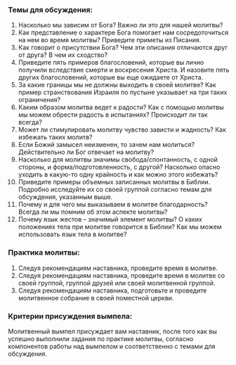 
### Темы для обсуждения:

1. Насколько мы зависим от Бога? Важно ли это для нашей молитвы?2. Как представление о характере Бога помогает нам сосредоточиться на нем во время молитвы? Приведите приметы из Писания.3. Как говорит о присутствии Бога? Чем эти описания отличаются друг от друга? В чем их сходство?4. Приведите пять примеров благословений, которые вы лично получили вследствие смерти и воскресения Христа. И назовите пять других благословений, которые вы еще ожидаете от Христа.5. За какие границы мы не должны выходить в своей молитве? Как пример странствования Израиля по пустыне указывает на три таких ограничения?6. Каким образом молитва ведет к радости? Как с помощью молитвы мы можем обрести радость в испытаниях? Происходит ли так всегда?7. Может ли стимулировать молитву чувство зависти и жадность? Как избежать таких молитв?
8. Если Божий замысел неизменен, то зачем нам молиться? Действительно ли Бог отвечает на молитву?9. Насколько для молитвы значимы свобода/спонтанность, с одной стороны, и форма/подготовленность, с другой? Насколько опасно уходить в какую-то одну крайность и как можно этого избежать?10. Приведите примеры объемных записанных молитвы в Библии. Подробно исследуйте их со своей группой согласно темам для обсуждения, указанным выше.11. Почему и для чего мы выказываем в молитве благодарность? Всегда ли мы помним об этом аспекте молитвы?12. Почему язык жестов – значимый элемент молитвы? О каких положениях тела при молитве говорится в Библии? Как мы можем использовать язык тела в молитве?

### Практика молитвы:

1. Следуя рекомендациям наставника, проведите время в молитве.2. Следуя рекомендациям наставника, проведите время в молитве со своей группой, группой друзей или своей молитвенной группой.3. Следуя рекомендациям наставника, подготовьте и проведите молитвенное собрание в своей поместной церкви.

### Критерии присуждения вымпела:

Молитвенный вымпел присуждает вам наставник, после того как вы успешно выполнили задания по практике молитвы, согласно компонентов работы над вымпелом и соответственно с темами для обсуждения.
